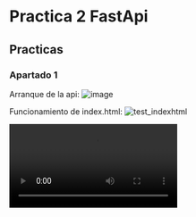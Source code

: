 # Practica 2 FastApi

## Practicas

### Apartado 1

Arranque de la api:
![image](https://github.com/user-attachments/assets/30ed4390-c8a6-44f9-9047-5bab11c2c07e)

Funcionamiento de index.html: 
![test_indexhtml](https://github.com/user-attachments/assets/d1a9d0cf-2683-4405-bfc7-35d3e4684c18)


<video loop src="https://github.com/user-attachments/assets/49c41ce3-9e8d-4032-8c7e-9c847c41f2b8">



![image](https://github.com/user-attachments/assets/4336a559-e21c-47cd-87fb-605b27635097)
